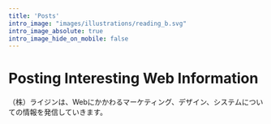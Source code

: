 ```yaml
---
title: 'Posts'
intro_image: "images/illustrations/reading_b.svg"
intro_image_absolute: true
intro_image_hide_on_mobile: false
---
```


# Posting Interesting Web Information
（株）ライジンは、Webにかかわるマーケティング、デザイン、システムについての情報を発信していきます。